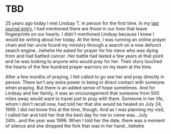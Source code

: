 # TBD

25 years ago today I met Lindsay T. in person for the first time. In  my [last journal entry](./22_fingerprints.md), I had mentioned there are those in our lives that leave fingerprints on our hearts. I didn't mentioned Lindsay because I knew I would be writing about her today. At the time, I was running an online prayer chain and her uncle found my ministry through a search on a now defunct search engine...hehehe He asked for prayer for his niece who was dying from and had battled cancer. Her battle had lasted a few years at that point and he was looking to anyone who would pray for her. Their story touched the hearts of the few hundred prayer warriors on my team at the time.

After a few months of praying, I felt called to go see her and pray directly in person. There isn't any extra power in being in direct contact with someone when praying. But there is an added sense of hope sometimes. And for Lindsay and her family, it was an encouragement that someone from 500 miles away would want to travel just to pray with them. Someone in her life, whom I don't recall now, had told her that she would be healed on July 24, 1999. I did not know this at the time, though. And as I was planning my visit, I called her and told her that the best day for me to come was...July 24th...and the year was 1999. When I told her the date, there was a moment of silence and she dropped the fork that was in her hand...hehehe

